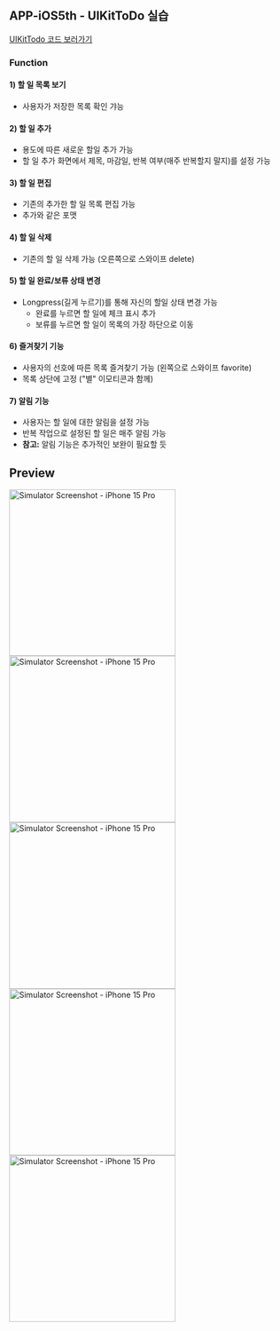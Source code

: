 ## APP-iOS5th - UIKitToDo 실습 

[UIKitTodo 코드 보러가기](https://github.com/yehjinjang/UIKit/tree/main/UIKitToDo)

### Function

#### 1) 할 일 목록 보기
- 사용자가 저장한 목록 확인 갸능 

#### 2) 할 일 추가
- 용도에 따른 새로운 할일 추가 가능
- 할 일 추가 화면에서 제목, 마감일, 반복 여부(매주 반복할지 말지)를 설정 가능

#### 3) 할 일 편집
- 기존의 추가한 할 일 목록 편집 가능
- 추가와 같은 포맷

#### 4) 할 일 삭제
- 기존의 할 일 삭제 가능 (오른쪽으로 스와이프 delete)

#### 5) 할 일 완료/보류 상태 변경
- Longpress(길게 누르기)를 통해 자신의 할일 상태 변경 가능
  - 완료를 누르면 할 일에 체크 표시 추가
  - 보류를 누르면 할 일이 목록의 가장 하단으로 이동

#### 6) 즐겨찾기 기능
- 사용자의 선호에 따른 목록 즐겨찾기 가능 (왼쪽으로 스와이프 favorite)
- 목록 상단에 고정 ("별" 이모티콘과 함께) 

#### 7) 알림 기능
- 사용자는 할 일에 대한 알림을 설정 가능 
- 반복 작업으로 설정된 할 일은 매주 알림 가능 
- **참고:** 알림 기능은 추가적인 보완이 필요할 듯

## Preview

<img src="https://github.com/yehjinjang/UIKit/assets/101628142/5bd47051-2eb6-4d1d-abe7-44ad91975ef1" alt="Simulator Screenshot - iPhone 15 Pro" width="300"/>

<img src="https://github.com/yehjinjang/UIKit/assets/101628142/004996a5-0ed8-48bf-9c34-84fbdceb7dcb" alt="Simulator Screenshot - iPhone 15 Pro" width="300"/>

<img src="https://github.com/yehjinjang/UIKit/assets/101628142/cb4ef924-58c5-4012-ade0-fa64f8948a92" alt="Simulator Screenshot - iPhone 15 Pro" width="300"/>

<img src="https://github.com/yehjinjang/UIKit/assets/101628142/a2d8aef4-a3a5-46d8-a617-1094ff2f0172" alt="Simulator Screenshot - iPhone 15 Pro" width="300"/>

<img src="https://github.com/yehjinjang/UIKit/assets/101628142/0458b70b-393e-4014-808a-031bdc078246" alt="Simulator Screenshot - iPhone 15 Pro" width="300"/>


